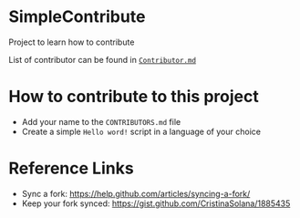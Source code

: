 # SimpleContribute
Project to learn how to contribute

List of contributor can be found in [`Contributor.md`](https://github.com/wilson-ng/SimpleContribute/blob/master/CONTRIBUTORS.md)

# How to contribute to this project

* Add your name to the `CONTRIBUTORS.md` file
* Create a simple `Hello word!` script in a language of your choice

# Reference Links

* Sync a fork: https://help.github.com/articles/syncing-a-fork/
* Keep your fork synced: https://gist.github.com/CristinaSolana/1885435

